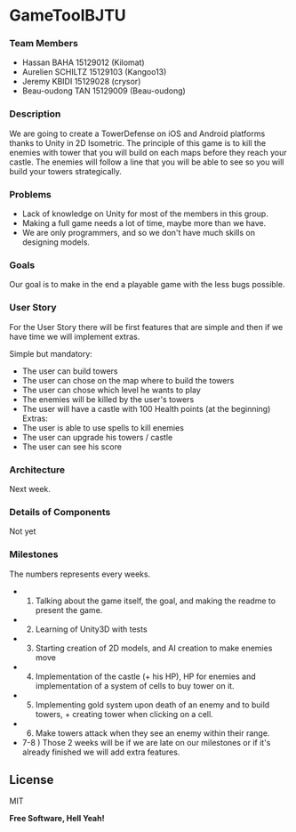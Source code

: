 # GameToolBJTU

### Team Members
- Hassan BAHA 15129012 (Kilomat)
- Aurelien SCHILTZ 15129103 (Kangoo13)
- Jeremy KBIDI 15129028 (crysor)
- Beau-oudong TAN 15129009 (Beau-oudong)

### Description

We are going to create a TowerDefense on iOS and Android platforms thanks to Unity in 2D Isometric.
The principle of this game is to kill the enemies with tower that you will build on each maps before they reach your castle. The enemies will follow a line that you will be able to see so you will build your towers strategically.

### Problems
 - Lack of knowledge on Unity for most of the members in this group.
 - Making a full game needs a lot of time, maybe more than we have.
 - We are only programmers, and so we don't have much skills on designing models.

### Goals

Our goal is to make in the end a playable game with the less bugs possible.

### User Story

For the User Story there will be first features that are simple and then if we have time we will implement extras.

Simple but mandatory:
- The user can build towers
- The user can chose on the map where to build the towers
- The user can chose which level he wants to play
- The enemies will be killed by the user's towers
- The user will have a castle with 100 Health points (at the beginning)
Extras:
- The user is able to use spells to kill enemies
- The user can upgrade his towers / castle
- The user can see his score

### Architecture

Next week.

### Details of Components

Not yet

### Milestones

The numbers represents every weeks.
- 1) Talking about the game itself, the goal, and making the readme to present the game.
- 2) Learning of Unity3D with tests
- 3) Starting creation of 2D models, and AI creation to make enemies move
- 4) Implementation of the castle (+ his HP), HP for enemies and implementation of a system of cells to buy tower on it.
- 5) Implementing gold system upon death of an enemy and to build towers, + creating tower when clicking on a cell.
- 6) Make towers attack when they see an enemy within their range.
- 7-8 ) Those 2 weeks will be if we are late on our milestones or if it's already finished we will add extra features.

License
----

MIT


**Free Software, Hell Yeah!**
